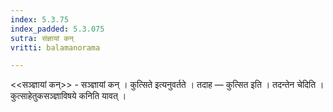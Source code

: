 ```yaml
---
index: 5.3.75
index_padded: 5.3.075
sutra: संज्ञायां कन्
vritti: balamanorama

---
```

<<सञ्ज्ञायां कन्>> - सञ्ज्ञायां कन् । कुत्सिते इत्यनुवर्तते । तदाह — कुत्सित इति । तदन्तेन चेदिति । कुत्साहेतुकसञ्ज्ञाविषये कनिति यावत् । 